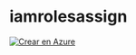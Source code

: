 # iamrolesassign

[![Crear en Azure](https://azuredeploy.net/deploybutton.png)](https://azuredeploy.net/)
